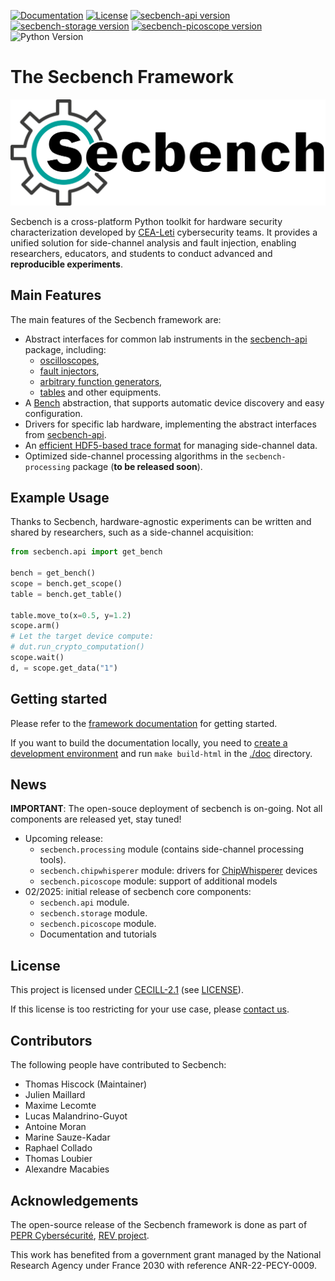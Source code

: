 [![Documentation](https://img.shields.io/badge/documentation-blue)](https://doc.secbench.fr)
[![License](https://img.shields.io/badge/License-CECILL%202.1-blue)](https://opensource.org/license/cecill-2-1)
[![secbench-api version](https://img.shields.io/pypi/v/secbench-api?label=pypi%3A%20secbench-api)](https://pypi.org/project/secbench-api/#history)
[![secbench-storage version](https://img.shields.io/pypi/v/secbench-storage?label=pypi%3A%20secbench-storage)](https://pypi.org/project/secbench-storage/#history)
[![secbench-picoscope version](https://img.shields.io/pypi/v/secbench-picoscope?label=pypi%3A%20secbench-picoscope)](https://pypi.org/project/secbench-picoscope/#history)
![Python Version](https://img.shields.io/pypi/pyversions/secbench-api)

# The Secbench Framework

![Secbench logo](./secbench_logo.png)

Secbench is a cross-platform Python toolkit for hardware security characterization developed by [CEA-Leti](https://www.leti-cea.com/cea-tech/leti/english) cybersecurity teams.
It provides a unified solution for side-channel analysis and fault injection, enabling researchers, educators, and students to conduct advanced and **reproducible experiments**.

## Main Features

The main features of the Secbench framework are:

- Abstract interfaces for common lab instruments in the [secbench-api](http://doc.secbench.fr/api-reference/api.html#module-secbench-api) package, including: 
    - [oscilloscopes](http://doc.secbench.fr/api-reference/api.html#secbench.api.instrument.Scope), 
    - [fault injectors](http://doc.secbench.fr/api-reference/api.html#pulser), 
    - [arbitrary function generators](http://doc.secbench.fr/api-reference/api.html#arbitrary-function-generators), 
    - [tables](http://doc.secbench.fr/api-reference/api.html#table) and other equipments.
- A [Bench](http://doc.secbench.fr/api-reference/api.html#secbench.api.Bench) abstraction, that supports automatic device discovery and easy configuration.
- Drivers for specific lab hardware, implementing the abstract interfaces from [secbench-api](http://doc.secbench.fr/api-reference/api.html#module-secbench-api).
- An [efficient HDF5-based trace format](http://doc.secbench.fr/api-reference/storage.html) for managing side-channel data.
- Optimized side-channel processing algorithms in the `secbench-processing` package (**to be released soon**).

## Example Usage

Thanks to Secbench, hardware-agnostic experiments can be written and shared by researchers, such as a side-channel acquisition:

```python
from secbench.api import get_bench

bench = get_bench()
scope = bench.get_scope()
table = bench.get_table()

table.move_to(x=0.5, y=1.2)
scope.arm()
# Let the target device compute:
# dut.run_crypto_computation()
scope.wait()
d, = scope.get_data("1")
```

## Getting started

Please refer to the [framework documentation](https://doc.secbench.fr) for getting started.

If you want to build the documentation locally, you need to [create a development environment](https://doc.secbench.fr/installation.html#developers) and run `make build-html`  in the [./doc](./doc) directory.

## News

**IMPORTANT**: The open-souce deployment of secbench is on-going.  Not all
components are released yet, stay tuned!

* Upcoming release:
    * `secbench.processing` module (contains side-channel processing tools).
    * `secbench.chipwhisperer` module: drivers for [ChipWhisperer](https://www.newae.com/chipwhisperer) devices
    * `secbench.picoscope` module: support of additional models
* 02/2025: initial release of secbench core components:
    * `secbench.api` module.
    * `secbench.storage` module.
    * `secbench.picoscope` module.
    * Documentation and tutorials

## License

This project is licensed under [CECILL-2.1](http://www.cecill.info/index.en.html) (see [LICENSE](./LICENSE)).

If this license is too restricting for your use case, please [contact us](mailto:support@secbench.fr).

## Contributors

The following people have contributed to Secbench:

- Thomas Hiscock (Maintainer)
- Julien Maillard
- Maxime Lecomte
- Lucas Malandrino-Guyot
- Antoine Moran
- Marine Sauze-Kadar
- Raphael Collado
- Thomas Loubier
- Alexandre Macabies

## Acknowledgements

The open-source release of the Secbench framework is done as part of [PEPR Cybersécurité](https://www.pepr-cybersecurite.fr), [REV project](https://www.pepr-cybersecurite.fr/projet/rev/).

This work has benefited from a government grant managed by the National Research Agency under France 2030 with reference ANR-22-PECY-0009.

